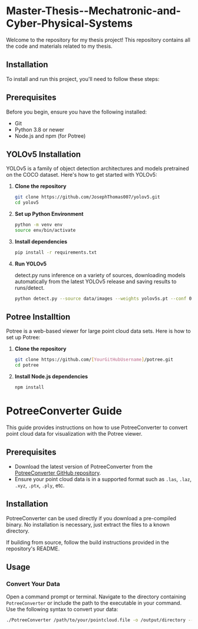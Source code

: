 # Master-Thesis--Mechatronic-and-Cyber-Physical-Systems

Welcome to the repository for my thesis project! This repository contains all the code and materials related to my thesis.

## Installation

To install and run this project, you'll need to follow these steps:
## Prerequisites

Before you begin, ensure you have the following installed:
- Git
- Python 3.8 or newer
- Node.js and npm (for Potree)

## YOLOv5 Installation

YOLOv5 is a family of object detection architectures and models pretrained on the COCO dataset. Here's how to get started with YOLOv5:

1. **Clone the repository**

   ```bash
   git clone https://github.com/JosephThomas007/yolov5.git
   cd yolov5

2. **Set up Python Environment**
   ```bash
   python -m venv env
   source env/bin/activate

3. **Install dependencies**
   ```bash
   pip install -r requirements.txt

4. **Run YOLOv5**

   detect.py runs inference on a variety of sources, downloading models automatically from the latest YOLOv5 release and saving results to runs/detect.
   ```bash
   python detect.py --source data/images --weights yolov5s.pt --conf 0.25

## Potree Installtion
Potree is a web-based viewer for large point cloud data sets. Here is how to set up Potree:

1. **Clone the repository**
   ```bash
   git clone https://github.com/[YourGitHubUsername]/potree.git
   cd potree

2. **Install Node.js dependencies**
   ```bash
   npm install

# PotreeConverter Guide

This guide provides instructions on how to use PotreeConverter to convert point cloud data for visualization with the Potree viewer.

## Prerequisites

- Download the latest version of PotreeConverter from the [PotreeConverter GitHub repository](https://github.com/potree/PotreeConverter).
- Ensure your point cloud data is in a supported format such as `.las`, `.laz`, `.xyz`, `.ptx`, `.ply`, etc.

## Installation

PotreeConverter can be used directly if you download a pre-compiled binary. No installation is necessary, just extract the files to a known directory.

If building from source, follow the build instructions provided in the repository's README.

## Usage

### Convert Your Data

Open a command prompt or terminal. Navigate to the directory containing `PotreeConverter` or include the path to the executable in your command. Use the following syntax to convert your data:

```bash
./PotreeConverter /path/to/your/pointcloud.file -o /output/directory --generate-page pageName




